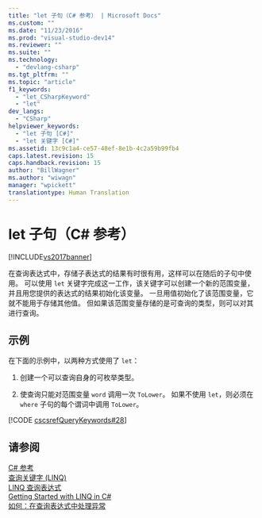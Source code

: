 ```yaml
---
title: "let 子句（C# 参考） | Microsoft Docs"
ms.custom: ""
ms.date: "11/23/2016"
ms.prod: "visual-studio-dev14"
ms.reviewer: ""
ms.suite: ""
ms.technology: 
  - "devlang-csharp"
ms.tgt_pltfrm: ""
ms.topic: "article"
f1_keywords: 
  - "let_CSharpKeyword"
  - "let"
dev_langs: 
  - "CSharp"
helpviewer_keywords: 
  - "let 子句 [C#]"
  - "let 关键字 [C#]"
ms.assetid: 13c9c1a4-ce57-48ef-8e1b-4c2a59b99fb4
caps.latest.revision: 15
caps.handback.revision: 15
author: "BillWagner"
ms.author: "wiwagn"
manager: "wpickett"
translationtype: Human Translation
---
```

# let 子句（C# 参考）
[!INCLUDE[vs2017banner](../../../csharp/includes/vs2017banner.md)]

在查询表达式中，存储子表达式的结果有时很有用，这样可以在随后的子句中使用。  可以使用 `let` 关键字完成这一工作，该关键字可以创建一个新的范围变量，并且用您提供的表达式的结果初始化该变量。  一旦用值初始化了该范围变量，它就不能用于存储其他值。  但如果该范围变量存储的是可查询的类型，则可以对其进行查询。  
  
## 示例  
 在下面的示例中，以两种方式使用了 `let`：  
  
1.  创建一个可以查询自身的可枚举类型。  
  
2.  使查询只能对范围变量 `word` 调用一次 `ToLower`。  如果不使用 `let`，则必须在 `where` 子句的每个谓词中调用 `ToLower`。  
  
 [!CODE [cscsrefQueryKeywords#28](../CodeSnippet/VS_Snippets_VBCSharp/CsCsrefQueryKeywords#28)]  
  
## 请参阅  
 [C\# 参考](../../../csharp/language-reference/index.md)   
 [查询关键字 \(LINQ\)](../../../csharp/language-reference/keywords/query-keywords.md)   
 [LINQ 查询表达式](../../../csharp/programming-guide/linq-query-expressions/index.md)   
 [Getting Started with LINQ in C\#](../../../csharp/programming-guide/concepts/linq/getting-started-with-linq.md)   
 [如何：在查询表达式中处理异常](../../../csharp/programming-guide/linq-query-expressions/how-to-handle-exceptions-in-query-expressions.md)